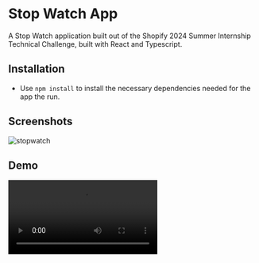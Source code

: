 # Stop Watch App
A Stop Watch application built out of the Shopify 2024 Summer Internship Technical Challenge, built with React and Typescript.

## Installation
- Use `npm install` to install the necessary dependencies needed for the app the run.

## Screenshots
![stopwatch](https://github.com/dantan380/shopify-tech-challenge/blob/main/images/stopwatch.png?raw=true)

## Demo
![stopwatch-demo](https://github.com/dantan380/shopify-tech-challenge/blob/main/images/stopwatch-demo.mov)